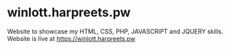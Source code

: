 # winlott.harpreets.pw
Website to showcase my HTML, CSS, PHP, JAVASCRIPT and JQUERY skills. Website is live at https://winlott.harpreets.pw
